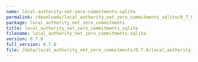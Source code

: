 ```yaml
---
name: local-authority-net-zero-commitments-sqlite
permalink: /downloads/local_authority_net_zero_commitments_sqlite/0_7_0
package: local_authority_net_zero_commitments
title: local_authority_net_zero_commitments_sqlite
filename: local_authority_net_zero_commitments.sqlite
version: 0.7.0
full_version: 0.7.0
file: /data/local_authority_net_zero_commitments/0.7.0/local_authority_net_zero_commitments.sqlite
---
```


